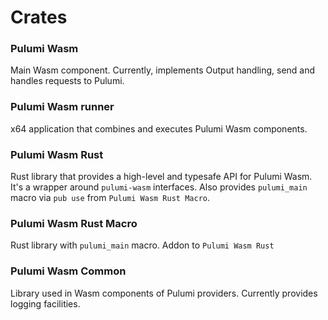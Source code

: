 # Crates

### Pulumi Wasm

Main Wasm component. Currently, implements Output handling, send and handles requests to Pulumi.

### Pulumi Wasm runner

x64 application that combines and executes Pulumi Wasm components.

### Pulumi Wasm Rust

Rust library that provides a high-level and typesafe API for Pulumi Wasm. It's a wrapper around `pulumi-wasm` interfaces.
Also provides `pulumi_main` macro via `pub use` from `Pulumi Wasm Rust Macro`.

### Pulumi Wasm Rust Macro

Rust library with `pulumi_main` macro. Addon to `Pulumi Wasm Rust`

### Pulumi Wasm Common

Library used in Wasm components of Pulumi providers. Currently provides logging facilities.
